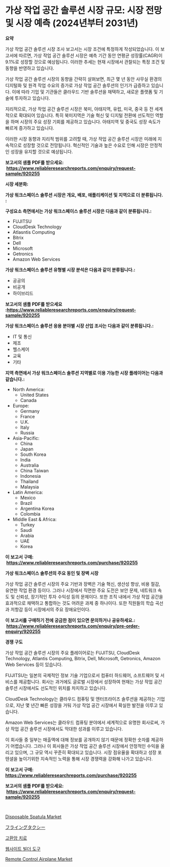 <p><h1>가상 작업 공간 솔루션 시장 규모: 시장 전망 및 시장 예측 (2024년부터 2031년)</h1></p><p><strong>요약</strong></p>
<p><p>가상 작업 공간 솔루션 시장 조사 보고서는 시장 조건에 특정하게 작성되었습니다. 이 보고서에 따르면, 가상 작업 공간 솔루션 시장은 예측 기간 동안 연평균 성장률(CAGR)이 9.1%로 성장할 것으로 예상됩니다. 이러한 추세는 현재 시장에서 관찰되는 특정 조건 및 동향을 반영하고 있습니다.</p><p>가상 작업 공간 솔루션 시장의 동향을 간략히 살펴보면, 최근 몇 년 동안 사무실 환경의 디지털화 및 원격 작업 수요의 증가로 가상 작업 공간 솔루션의 인기가 급증하고 있습니다. 이에 따라 기업 및 기관들은 클라우드 기반 솔루션을 채택하고, 새로운 플랫폼 및 기술에 투자하고 있습니다.</p><p>지리적으로, 가상 작업 공간 솔루션 시장은 북미, 아태지역, 유럽, 미국, 중국 등 전 세계적으로 확대되어 있습니다. 특히 북미지역은 기술 혁신 및 디지털 전환에 선도적인 역할을 하며 시장의 주요 성장 기회를 제공하고 있습니다. 아태지역 및 중국도 성장 속도가 빠르게 증가하고 있습니다.</p><p>이러한 시장 동향과 지리적 범위를 고려할 때, 가상 작업 공간 솔루션 시장은 미래에 지속적으로 성장할 것으로 전망됩니다. 혁신적인 기술과 높은 수요로 인해 시장은 안정적인 성장을 유지할 것으로 예상됩니다.</p></p>
<p><strong>보고서의 샘플 PDF를 받으세요: &nbsp;<a href="https://www.reliableresearchreports.com/enquiry/request-sample/920255">https://www.reliableresearchreports.com/enquiry/request-sample/920255</a></strong></p>
<p><strong>시장 세분화:</strong></p>
<p><strong> 가상 워크스페이스 솔루션 시장은 개요, 배포, 애플리케이션 및 지역으로 더 분류됩니다. :</strong></p>
<p><strong>구성요소 측면에서는 가상 워크스페이스 솔루션 시장은 다음과 같이 분류됩니다.:</strong></p>
<p><ul><li>FUJITSU</li><li>CloudDesk Technology</li><li>Atlasntis Computing</li><li>Bitrix</li><li>Dell</li><li>Microsoft</li><li>Getronics</li><li>Amazon Web Services</li></ul></p>
<p><strong> 가상 워크스페이스 솔루션 유형별 시장 분석은 다음과 같이 분류됩니다.:</strong></p>
<p><ul><li>공공의</li><li>비공개</li><li>하이브리드</li></ul></p>
<p><strong>보고서의 샘플 PDF를 받으세요 :<a href="https://www.reliableresearchreports.com/enquiry/request-sample/920255">https://www.reliableresearchreports.com/enquiry/request-sample/920255</a></strong></p>
<p><strong> 가상 워크스페이스 솔루션 응용 분야별 시장 산업 조사는 다음과 같이 분류됩니다.:</strong></p>
<p><ul><li>IT 및 통신</li><li>제조</li><li>헬스케어</li><li>교육</li><li>기타</li></ul></p>
<p><strong>지역 측면에서 가상 워크스페이스 솔루션 지역별로 이용 가능한 시장 플레이어는 다음과 같습니다.:</strong></p>
<p><ul>
    <li>
        North America:
        <ul>
            <li>United States</li>
            <li>Canada</li>
        </ul>
    </li>
    <li>
        Europe:
        <ul>
            <li>Germany</li>
            <li>France</li>
            <li>U.K.</li>
            <li>Italy</li>
            <li>Russia</li>
        </ul>
    </li>
    <li>
        Asia-Pacific:
        <ul>
            <li>China</li>
            <li>Japan</li>
            <li>South Korea</li>
            <li>India</li>
            <li>Australia</li>
            <li>China Taiwan</li>
            <li>Indonesia</li>
            <li>Thailand</li>
            <li>Malaysia</li>
        </ul>
    </li>
    <li>
        Latin America:
        <ul>
            <li>Mexico</li>
            <li>Brazil</li>
            <li>Argentina Korea</li>
            <li>Colombia</li>
        </ul>
    </li>
    <li>
        Middle East & Africa:
        <ul>
            <li>Turkey</li>
            <li>Saudi</li>
            <li>Arabia</li>
            <li>UAE</li>
            <li>Korea</li>
        </ul>
    </li>
    </ul></p>
<p><strong>이 보고서 구매: &nbsp;<a href="https://www.reliableresearchreports.com/purchase/920255">https://www.reliableresearchreports.com/purchase/920255</a></strong></p>
<p><strong>가상 워크스페이스 솔루션의 주요 동인 및 장벽 시장</strong></p>
<p><p>가상 작업 공간 솔루션 시장의 주요 기반과 장벽은 기술 혁신, 생산성 향상, 비용 절감, 유연한 작업 환경 등이다. 그러나 시장에서 직면한 주요 도전은 보안 문제, 네트워크 속도 및 신뢰성, 장기적인 투자 수익성 등의 문제이다. 또한 조직 내에서 가상 작업 공간을 효과적으로 채택하고 통합하는 것도 어려운 과제 중 하나이다. 또한 직원들의 학습 곡선과 저항감 등이 시장에서의 주요 장애요인이다. </p></p>
<p><strong>이 보고서를 구매하기 전에 궁금한 점이 있으면 문의하거나 공유하세요.: &nbsp;<a href="https://www.reliableresearchreports.com/enquiry/pre-order-enquiry/920255">https://www.reliableresearchreports.com/enquiry/pre-order-enquiry/920255</a></strong></p>
<p><strong>경쟁 구도</strong></p>
<p><p>가상 작업 공간 솔루션 시장의 주요 플레이어로는 FUJITSU, CloudDesk Technology, Atlantis Computing, Bitrix, Dell, Microsoft, Getronics, Amazon Web Services 등이 있습니다.</p><p>FUJITSU는 일본의 국제적인 정보 기술 기업으로서 컴퓨터 하드웨어, 소프트웨어 및 서비스를 제공합니다. 회사는 과거에도 글로벌 시장에서 성장하여 현재는 가상 작업 공간 솔루션 시장에서도 선도적인 위치를 차지하고 있습니다.</p><p>CloudDesk Technology는 클라우드 컴퓨팅 및 엔터프라이즈 솔루션을 제공하는 기업으로, 지난 몇 년간 빠른 성장을 거둬 가상 작업 공간 시장에서 확실한 발전을 이루고 있습니다.</p><p>Amazon Web Services는 클라우드 컴퓨팅 분야에서 세계적으로 유명한 회사로써, 가상 작업 공간 솔루션 시장에서도 막대한 성과를 이루고 있습니다.</p><p>이 회사들 중 일부는 매출액에 대해 정보를 공개하지 않기 때문에 정확한 숫자를 제공하기 어렵습니다. 그러나 이 회사들은 가상 작업 공간 솔루션 시장에서 안정적인 수익을 올리고 있으며, 그 규모 역시 꾸준히 확대되고 있습니다. 시장 점유율을 확대하고 성장 포텐셜을 높이기위한 지속적인 노력을 통해 시장 경쟁력을 강화해 나가고 있습니다.</p></p>
<p><strong>이 보고서 구매: &nbsp; <a href="https://www.reliableresearchreports.com/purchase/920255">https://www.reliableresearchreports.com/purchase/920255</a></strong></p>
<p><strong>보고서의 샘플 PDF를 받으세요: &nbsp;<a href="https://www.reliableresearchreports.com/enquiry/request-sample/920255">https://www.reliableresearchreports.com/enquiry/request-sample/920255</a></strong><strong></strong></p>
<p>&nbsp;</p>
<p><p><a href="https://github.com/lataunyatinikmelvin59ilbd0dv/Market-Research-Report-List-1/blob/main/disposable-spatula-market.md">Disposable Spatula Market</a></p><p><a href="https://github.com/oqoeusbvpadwjs08/Market-Research-Report-List-1/blob/main/2027151183055.md">フライングタクシー</a></p><p><a href="https://github.com/vs2869dizt0/Market-Research-Report-List-1/blob/main/4949761183055.md">고환암 치료</a></p><p><a href="https://github.com/sougarounis/Market-Research-Report-List-2/blob/main/3844209183054.md">웹사이트 빌더 도구</a></p><p><a href="https://issuu.com/reportprime-2/docs/remote-control-airplane-market-size-2030.pptx">Remote Control Airplane Market</a></p></p>